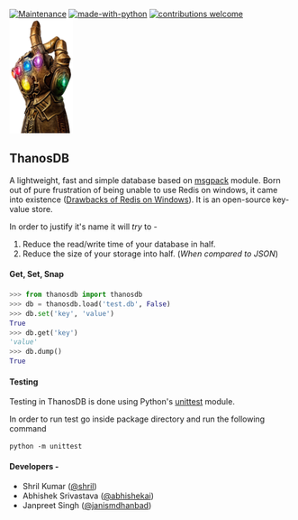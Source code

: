 [![Maintenance](https://img.shields.io/badge/Maintained%3F-yes-green.svg)](https://GitHub.com/Naereen/StrapDown.js/graphs/commit-activity) [![made-with-python](https://img.shields.io/badge/Made%20with-Python-1f425f.svg)](https://www.python.org/) [![contributions welcome](https://img.shields.io/badge/contributions-welcome-brightgreen.svg?style=flat)](https://github.com/dwyl/esta/issues)
![](./static/gaultlet.png)

## ThanosDB

A lightweight, fast and simple database based on [msgpack](<https://msgpack.org/index.html>) module. Born out of pure frustration of being unable to use Redis on windows, it came into existence ([Drawbacks of Redis on Windows](<https://redislabs.com/ebook/appendix-a/a-3-installing-on-windows/a-3-1-drawbacks-of-redis-on-windows/>)). It is an open-source key-value store.

In order to justify it's name it will *try* to - 

1. Reduce the read/write time of your database in half.
2. Reduce the size of your storage into half. (*When compared to JSON*)

#### Get, Set, Snap

```python
>>> from thanosdb import thanosdb
>>> db = thanosdb.load('test.db', False)
>>> db.set('key', 'value')
True
>>> db.get('key')
'value'
>>> db.dump()
True
```

#### Testing

Testing in ThanosDB is done using Python's [unittest](https://docs.python.org/2/library/unittest.html) module.

In order to run test go inside package directory and run the following command

```shell
python -m unittest
```

#### Developers - 

- Shril Kumar ([@shril](https://github.com/shril))
- Abhishek Srivastava ([@abhishekai](https://github.com/abhishekai))
- Janpreet Singh ([@janismdhanbad](https://github.com/janismdhanbad))

